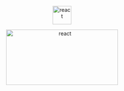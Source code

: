 <p align="center">
<img src="https://upload.wikimedia.org/wikipedia/commons/thumb/d/d0/RStudio_logo_flat.svg/1280px-RStudio_logo_flat.svg.png" alt="react" width="50" height="50" />
</p>




<p align="center">
<img src="https://upload.wikimedia.org/wikipedia/commons/thumb/9/98/International_Pok%C3%A9mon_logo.svg/2560px-International_Pok%C3%A9mon_logo.svg.png" alt="react" width="300" height="150" />
</p>

